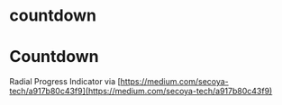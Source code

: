 countdown
=========

# Countdown

Radial Progress Indicator via [https://medium.com/secoya-tech/a917b80c43f9](https://medium.com/secoya-tech/a917b80c43f9)
